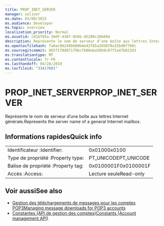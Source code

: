 ```yaml
---
title: PROP_INET_SERVER
manager: soliver
ms.date: 03/09/2015
ms.audience: Developer
ms.topic: overview
localization_priority: Normal
ms.assetid: cd1bf05a-30df-436f-856b-d5280c20b694
description: Représente le nom de serveur d’une boîte aux lettres Internet générale.
ms.openlocfilehash: fa0ac96249b600b4e42f85a205870a15bd0f700c
ms.sourcegitcommit: 8657170d071f9bcf680aba50b9c07f2a4fb82283
ms.translationtype: MT
ms.contentlocale: fr-FR
ms.lasthandoff: 04/28/2019
ms.locfileid: "33417601"
---
```

# <a name="prop_inet_server"></a><span data-ttu-id="17a52-103">PROP_INET_SERVER</span><span class="sxs-lookup"><span data-stu-id="17a52-103">PROP_INET_SERVER</span></span>

<span data-ttu-id="17a52-104">Représente le nom de serveur d’une boîte aux lettres Internet générale.</span><span class="sxs-lookup"><span data-stu-id="17a52-104">Represents the server name of a general Internet mailbox.</span></span>
  
## <a name="quick-info"></a><span data-ttu-id="17a52-105">Informations rapides</span><span class="sxs-lookup"><span data-stu-id="17a52-105">Quick info</span></span>

|||
|:-----|:-----|
|<span data-ttu-id="17a52-106">Identificateur :</span><span class="sxs-lookup"><span data-stu-id="17a52-106">Identifier:</span></span>  <br/> |<span data-ttu-id="17a52-107">0x0100</span><span class="sxs-lookup"><span data-stu-id="17a52-107">0x0100</span></span>  <br/> |
|<span data-ttu-id="17a52-108">Type de propriété :</span><span class="sxs-lookup"><span data-stu-id="17a52-108">Property type:</span></span>  <br/> |<span data-ttu-id="17a52-109">PT_UNICODE</span><span class="sxs-lookup"><span data-stu-id="17a52-109">PT_UNICODE</span></span>  <br/> |
|<span data-ttu-id="17a52-110">Balise de propriété :</span><span class="sxs-lookup"><span data-stu-id="17a52-110">Property tag:</span></span>  <br/> |<span data-ttu-id="17a52-111">0x0100001F</span><span class="sxs-lookup"><span data-stu-id="17a52-111">0x0100001F</span></span>  <br/> |
|<span data-ttu-id="17a52-112">Accès :</span><span class="sxs-lookup"><span data-stu-id="17a52-112">Access:</span></span>  <br/> |<span data-ttu-id="17a52-113">Lecture seule</span><span class="sxs-lookup"><span data-stu-id="17a52-113">Read-only</span></span>  <br/> |
   
## <a name="see-also"></a><span data-ttu-id="17a52-114">Voir aussi</span><span class="sxs-lookup"><span data-stu-id="17a52-114">See also</span></span>

- [<span data-ttu-id="17a52-115">Gestion des téléchargements de messages pour les comptes POP3</span><span class="sxs-lookup"><span data-stu-id="17a52-115">Managing message downloads for POP3 accounts</span></span>](managing-message-downloads-for-pop3-accounts.md) 
- [<span data-ttu-id="17a52-116">Constantes (API de gestion des comptes)</span><span class="sxs-lookup"><span data-stu-id="17a52-116">Constants (Account management API)</span></span>](constants-account-management-api.md)

